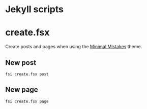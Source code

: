 Jekyll scripts
==============

# create.fsx #

Create posts and pages when using the [Minimal Mistakes](http://mademistakes.com/articles/minimal-mistakes-jekyll-theme/) theme. 

## New post ##

    fsi create.fsx post

## New page ##

    fsi create.fsx page